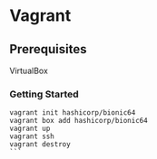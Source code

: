 # Vagrant

## Prerequisites
VirtualBox

### Getting Started
````
vagrant init hashicorp/bionic64
vagrant box add hashicorp/bionic64
vagrant up
vagrant ssh
vagrant destroy
```